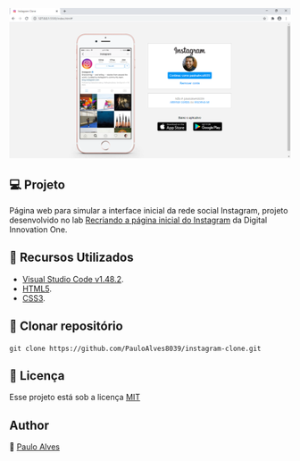 ![Screenshot](https://github.com/PauloAlves8039/instagram-clone/blob/master/assets/img/screenshot.png)

## :computer: Projeto

Página web para simular a interface inicial da rede social Instagram, projeto desenvolvido no lab
[Recriando a página inicial do Instagram](https://digitalinnovation.one/) da Digital Innovation One.


## :wrench: Recursos Utilizados

- [Visual Studio Code v1.48.2](https://code.visualstudio.com/).
- [HTML5](https://www.w3schools.com/html/).
- [CSS3](https://www.w3schools.com/css/).

## :floppy_disk: Clonar repositório

```git clone https://github.com/PauloAlves8039/instagram-clone.git```

## :pencil: Licença

Esse projeto está sob a licença [MIT](https://github.com/PauloAlves8039/instagram-clone/blob/master/LICENSE.md)

## Author

:boy: [Paulo Alves](https://github.com/PauloAlves8039)
